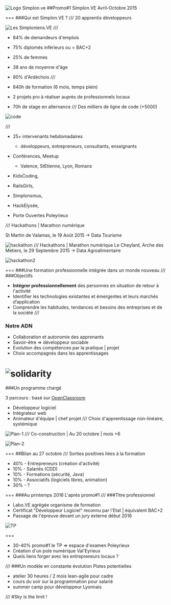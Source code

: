 ![Logo Simplon.ve](images/logo_simplonve_small.jpg "Simplon.ve")
##Promo#1 Simplon.VE
Avril-Octobre 2015

===
###Qui est Simplon.VE ?
///
20 apprentis développeurs

![Les Simploniens.VE](images/photo_groupe_action.jpg "Les Simploniens.VE")
///
- 84% de demandeurs d'emplois
- 75% diplomés inférieurs ou = BAC+2
- 25% de femmes
- 38 ans de moyenne d'âge
- 80% d'Ardéchois
///

- 840h de formation (6 mois, temps plein)
- 2 projets pro à réaliser auprès de professionnels locaux
- 70h de stage en alternance
///
Des milliers de ligne de code (+5000)

![code](images/code.png "code")

///

- 25+ intervenants hebdomadaires 
    - développeurs, entrepreneurs, consultants, enseignants
- Conférences, Meetup 
    - Valence, StEtienne, Lyon, Romans

- KidsCoding, 
- RailsGirls, 
- Simplonsmus, 
- HackElysée,
- Porte Ouvertes Poleyrieux

///
Hackathons | Marathon numérique

St Martin de Valamas, le 19 Août 2015
    -> Data Tourisme 

![hackathon](images/hackathon.jpg "hackathon")
///
Hackathons | Marathon numérique
Le Cheylard, Arche des Métiers, le 29 Septembre 2015
    -> Data Agroalimentaire 

![hackathon2](images/hackathon2.jpg "hackathon2")

===
###Une formation professionnelle intégrée dans un monde nouveau
///
###Objectifs
 - **Intégrer professionnellement** des personnes en situation de retour à l'activité
 - Identifier les technologies existantes et émergentes et leurs marchés d’application
 - Comprendre les habitudes, tendances et besoins des entreprises et de la société
///
### Notre ADN 
 - Collaboration et autonomie des apprenants
 - Savoir-être => développeur sociable
 - Evolution des compétences par la pratique | projet
 - Choix accompagnés dans les apprentissages

![solidarity](images/solidarity.jpeg "solidarity")
===

###Un programme chargé

3 parcours : basé sur [OpenClassroom](https://openclassrooms.com/learning-paths/)
- Développeur logiciel
- Intégrateur web
- Animateur d'équipe | chef projet
///
Choix d'apprentissage non-linéaire, systémique

![Plan-1](images/plan-1.jpg "Plan-1")
///
Co-construction | Au 20 octobre | mois +6

![Plan-2](images/plan-2.jpg "Plan-2")

===
##Bilan au 27 octobre
///
Sorties positives liées à la formation

- 40% - Entrepreneurs (création d'activité)
- 10% - Salariés (CDD)
- 10% - Formations (sécurité, Java)
- 10% - Associatifs (logiciels libres, animation)
- 30% - ?

===
###Au printemps 2016
L'après promo#1
///
###Titre professionnel
- Labo.VE agrégée organisme de formation
- Certificat "Développeur Logiciel" reconnu par l'Etat | équivalent BAC+2
- Passage de l'épreuve devant un jury externe début 2016

![TP](images/tp.png "tp")

===
 - 30-40% promo#1 le TP => espace d'examen Poleyrieux
 - Création d'un pole numérique Val'Eyrieux
 - Quels liens forger avec les entrepreneurs locaux ?

///
###Un modèle en constante évolution
Pistes potentielles
 - atelier 30 heures / 2 mois lean-agile pour cadre
 - cours du soir sur la programmation pour salarié
 - summer camp pour développeur Lyonnais

///
#Sky is the limit !
